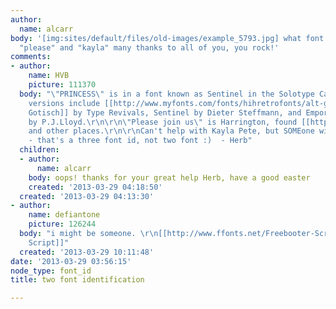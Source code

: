 ```yaml
---
author:
  name: alcarr
body: '[img:sites/default/files/old-images/example_5793.jpg] what font is "princess",
  "please" and "kayla" many thanks to all of you, you rock!'
comments:
- author:
    name: HVB
    picture: 111370
  body: "\"PRINCESS\" is in a font known as Sentinel in the Solotype Catalog. Digitized
    versions include [[http://www.myfonts.com/fonts/hihretrofonts/alt-gotisch/|Alt
    Gotisch]] by Type Revivals, Sentinel by Dieter Steffmann, and Emporium Capitals
    by P.J.Lloyd.\r\n\r\n\"Please join us\" is Harrington, found [[http://www.microsoft.com/typography/fonts/font.aspx?FMID=985|Here]]
    and other places.\r\n\r\nCan't help with Kayla Pete, but SOMEone will!\r\n\r\nBTW
    - that's a three font id, not two font :)  - Herb"
  children:
  - author:
      name: alcarr
    body: oops! thanks for your great help Herb, have a good easter
    created: '2013-03-29 04:18:50'
  created: '2013-03-29 04:13:30'
- author:
    name: defiantone
    picture: 126244
  body: "i might be someone. \r\n[[http://www.ffonts.net/Freebooter-Script.font|Freebooter
    Script]]"
  created: '2013-03-29 10:11:48'
date: '2013-03-29 03:56:15'
node_type: font_id
title: two font identification

---
```

